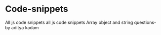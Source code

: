 # Code-snippets
All js code snippets
all js code snippets 
Array object and string questions- by aditya kadam
